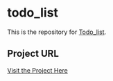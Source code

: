 # todo_list

This is the repository for [Todo_list](#).

## Project URL
[Visit the Project Here](https://roadmap.sh/projects/todo-list-api)
